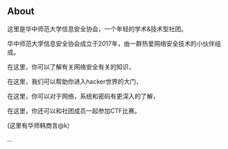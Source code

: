 ## About

这里是华中师范大学信息安全协会，一个年轻的学术&技术型社团。

华中师范大学信息安全协会成立于2017年，由一群热爱网络安全技术的小伙伴组成。

在这里，你可以了解有关网络安全有关的知识，

在这里，我们可以帮助你进入hacker世界的大门，

在这里，你可以对于网络，系统和密码有更深入的了解，

在这里，你还可以和社团成员一起参加CTF比赛。

(这里有华师韩商言@k）

... 

